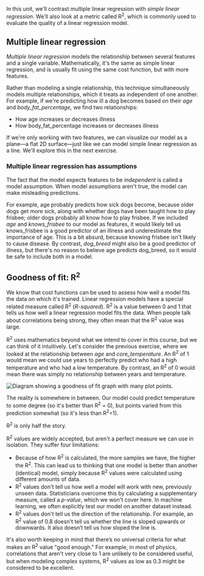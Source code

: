 In this unit, we'll contrast multiple linear regression with *simple linear regression*. We'll also look at a metric called R<sup>2</sup>, which is commonly used to evaluate the quality of a linear regression model.

## Multiple linear regression

*Multiple linear regression* models the relationship between several features and a single variable. Mathematically, it's the same as simple linear regression, and is usually fit using the same cost function, but with more features.

Rather than modeling a single relationship, this technique simultaneously models multiple relationships, which it treats as independent of one another. For example, if we're predicting how ill a dog becomes based on their *age* and *body_fat_percentage*, we find two relationships:

* How age increases or decreases illness
* How body_fat_percentage increases or decreases illness

If we're only working with two features, we can visualize our model as a plane—a flat 2D surface—just like we can model simple linear regression as a line. We'll explore this in the next exercise.

### Multiple linear regression has assumptions

The fact that the model expects features to be *independent* is called a model assumption. When model assumptions aren't true, the model can make misleading predictions.

For example, age probably predicts how sick dogs become, because older dogs get more sick, along with whether dogs have been taught how to play frisbee; older dogs probably all know how to play frisbee. If we included *age* and *knows_frisbee* to our model as features, it would likely tell us knows_frisbee is a good predictor of an illness and underestimate the importance of age. This is a bit absurd, because knowing frisbee isn't likely to cause disease. By contrast, *dog_breed* might also be a good predictor of illness, but there's no reason to believe age predicts dog_breed, so it would be safe to include both in a model.

## Goodness of fit: R<sup>2</sup>

We know that cost functions can be used to assess how well a model fits the data on which it's trained. Linear regression models have a special related measure called R<sup>2</sup> (*R-squared*). R<sup>2</sup> is a value between 0 and 1 that tells us how well a linear regression model fits the data. When people talk about correlations being strong, they often mean that the R<sup>2</sup> value was large.

R<sup>2</sup> uses mathematics beyond what we intend to cover in this course, but we can think of it intuitively. Let's consider the previous exercise, where we looked at the relationship between *age* and *core_temperature*. An R<sup>2</sup> of 1 would mean we could use years to perfectly predict who had a high temperature and who had a low temperature. By contrast, an R<sup>2</sup> of 0 would mean there was simply no relationship between years and temperature.

![Diagram showing a goodness of fit graph with many plot points.](../media/4-goodness-of-fit-graph.png)

The reality is somewhere in between. Our model could predict temperature to some degree (so it's better than R<sup>2</sup> = 0), but points varied from this prediction somewhat (so it's less than R<sup>2</sup>=1).

R<sup>2</sup> is only half the story.

R<sup>2</sup> values are widely accepted, but aren't a perfect measure we can use in isolation. They suffer four limitations:

* Because of how R<sup>2</sup> is calculated, the more samples we have, the higher the R<sup>2</sup>. This can lead us to thinking that one model is better than another (identical) model, simply because R<sup>2</sup> values were calculated using different amounts of data.
* R<sup>2</sup> values don't tell us how well a model will work with new, previously unseen data. Statisticians overcome this by calculating a supplementary measure, called a *p-value*, which we won't cover here. In machine learning, we often explicitly test our model on another dataset instead.
* R<sup>2</sup> values don't tell us the direction of the relationship. For example, an R<sup>2</sup> value of 0.8 doesn't tell us whether the line is sloped upwards or downwards. It also doesn’t tell us how sloped the line is.

It's also worth keeping in mind that there’s no universal criteria for what makes an R<sup>2</sup> value "good enough." For example, in most of physics, correlations that aren't very close to 1 are unlikely to be considered useful, but when modeling complex systems, R<sup>2</sup> values as low as 0.3 might be considered to be excellent.
